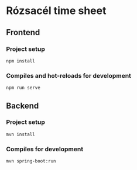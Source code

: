 # Rózsacél time sheet

## Frontend

### Project setup
```
npm install
```

### Compiles and hot-reloads for development
```
npm run serve
```

## Backend

### Project setup
```
mvn install
```

### Compiles for development
```
mvn spring-boot:run
```